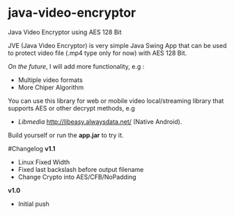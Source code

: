 # java-video-encryptor
Java Video Encryptor using AES 128 Bit

JVE (Java Video Encryptor) is very simple Java Swing App that can be used to protect video file (.mp4 type only for now) with AES 128 Bit.

*On the future*, I will add more functionality, e.g :
- Multiple video formats
- More Chiper Algorithm 

You can use this library for web or mobile video local/streaming library that supports AES or other decrypt methods, e.g
- *Libmedia* http://libeasy.alwaysdata.net/ (Native Android).

Build yourself or run the **app.jar** to try it.

#Changelog
**v1.1**
- Linux Fixed Width
- Fixed last backslash before output filename
- Change Crypto into AES/CFB/NoPadding

**v1.0**
- Initial push
